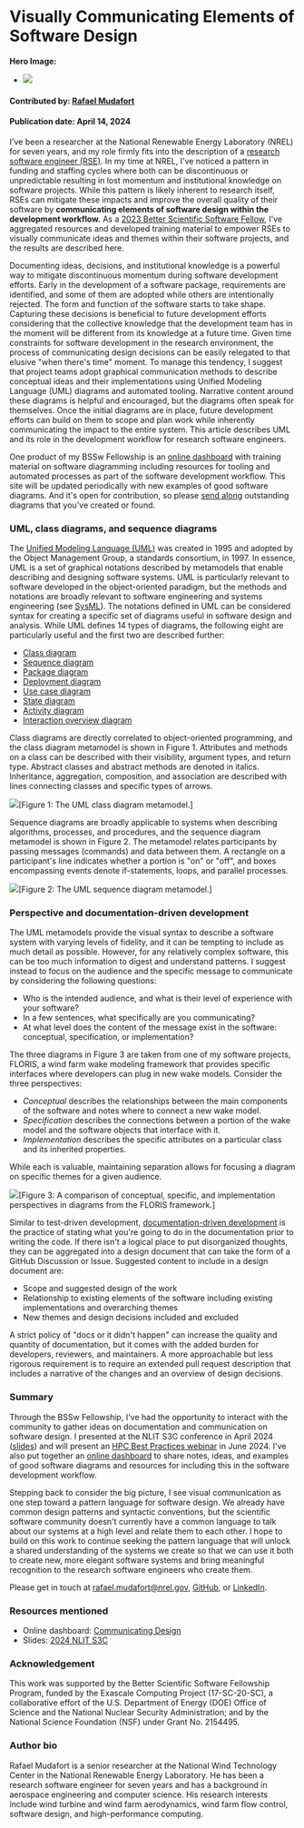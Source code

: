 # Visually Communicating Elements of Software Design

**Hero Image:**

 - <img src='../../images/Blog_0201_SC23A.jpg' />

#### Contributed by: [Rafael Mudafort](https://github.com/rafmudaf)

#### Publication date: April 14, 2024

I've been a researcher at the National Renewable Energy Laboratory (NREL) for seven years, and my role firmly fits into the description of a [research software engineer (RSE)](https://society-rse.org/about/).
In my time at NREL, I've noticed a pattern in funding and staffing cycles where both can be discontinuous or unpredictable resulting in lost momentum and institutional knowledge on software projects.
While this pattern is likely inherent to research itself, RSEs can mitigate these impacts and improve the overall quality of their software by **communicating elements of software design within the development workflow.**
As a [2023 Better Scientific Software Fellow](https://bssw.io/fellows/rafael-mudafort), I've aggregated resources and developed training material to empower RSEs to visually communicate ideas and themes within their software projects, and the results are described here.

Documenting ideas, decisions, and institutional knowledge is a powerful way to mitigate discontinuous momentum during software development efforts.
Early in the development of a software package, requirements are identified, and some of them are adopted while others are intentionally rejected.
The form and function of the software starts to take shape.
Capturing these decisions is beneficial to future development efforts considering that the collective knowledge that the development team has in the moment will be different from its knowledge at a future time.
Given time constraints for software development in the research environment, the process of communicating design decisions can be easily relegated to that elusive "when there's time" moment.
To manage this tendency, I suggest that project teams adopt graphical communication methods to describe conceptual ideas and their implementations using Unified Modeling Language (UML) diagrams and automated tooling.
Narrative content around these diagrams is helpful and encouraged, but the diagrams often speak for themselves.
Once the initial diagrams are in place, future development efforts can build on them to scope and plan work while inherently communicating the impact to the entire system.
This article describes UML and its role in the development workflow for research software engineers.

One product of my BSSw Fellowship is an [online dashboard](https://rafmudaf.github.io/communicating-design/intro.html)
with training material on software diagramming including resources for tooling and automated
processes as part of the software development workflow.
This site will be updated periodically with new examples of good software diagrams.
And it's open for contribution, so please [send along](https://github.com/rafmudaf/communicating-design/pulls)
outstanding diagrams that you've created or found.

### UML, class diagrams, and sequence diagrams

The [Unified Modeling Language (UML)](https://en.wikipedia.org/wiki/Unified_Modeling_Language) was created in 1995 and adopted by the Object Management Group, a standards consortium, in 1997.
In essence, UML is a set of graphical notations described by metamodels that enable describing and designing software systems.
UML is particularly relevant to software developed in the object-oriented paradigm, but the methods and notations are broadly relevant to software engineering and systems engineering (see [SysML](https://sysml.org)).
The notations defined in UML can be considered syntax for creating a specific set of diagrams useful in software design and analysis.
While UML defines 14 types of diagrams, the following eight are particularly useful and the first two are described further:
- [Class diagram](https://en.wikipedia.org/wiki/Class_diagram)
- [Sequence diagram](https://en.wikipedia.org/wiki/Sequence_diagram)
- [Package diagram](https://en.wikipedia.org/wiki/Package_diagram)
- [Deployment diagram](https://en.wikipedia.org/wiki/Deployment_diagram)
- [Use case diagram](https://en.wikipedia.org/wiki/Use_case_diagram)
- [State diagram](https://en.wikipedia.org/wiki/State_diagram)
- [Activity diagram](https://en.wikipedia.org/wiki/Activity_diagram)
- [Interaction overview diagram](https://en.wikipedia.org/wiki/Interaction_overview_diagram)

Class diagrams are directly correlated to object-oriented programming, and the class diagram metamodel is shown in Figure 1.
Attributes and methods on a class can be described with their visibility, argument types, and return type.
Abstract classes and abstract methods are denoted in italics.
Inheritance, aggregation, composition, and association are described with lines connecting classes and specific types of arrows.

<img src='../../images/Blog_2024_class_metamodel.png' class='page lightbox'/>[Figure 1: The UML class diagram metamodel.]

Sequence diagrams are broadly applicable to systems when describing algorithms, processes, and procedures, and the sequence diagram metamodel is shown in Figure 2.
The metamodel relates participants by passing messages (commands) and data between them.
A rectangle on a participant's line indicates whether a portion is "on" or "off", and boxes encompassing events denote if-statements, loops, and parallel processes.

<img src='../../images/Blog_2024_sequence_metamodel.png' class='page lightbox'/>[Figure 2: The UML sequence diagram metamodel.]

### Perspective and documentation-driven development

The UML metamodels provide the visual syntax to describe a software system with varying levels of fidelity, and it can be tempting to include as much detail as possible.
However, for any relatively complex software, this can be too much information to digest and understand patterns.
I suggest instead to focus on the audience and the specific message to communicate by considering the following questions:

- Who is the intended audience, and what is their level of experience with your software?
- In a few sentences, what specifically are you communicating?
- At what level does the content of the message exist in the software: conceptual, specification, or implementation?

The three diagrams in Figure 3 are taken from one of my software projects, FLORIS, a wind farm wake modeling framework that provides specific interfaces where developers can plug in new wake models.
Consider the three perspectives:

- *Conceptual* describes the relationships between the main components of the software and notes where to connect a new wake model.
- *Specification* describes the connections between a portion of the wake model and the software objects that interface with it.
- *Implementation* describes the specific attributes on a particular class and its inherited properties.

While each is valuable, maintaining separation allows for focusing a diagram on specific themes for a given audience.

<img src='../../images/Blog_2024_perspectives.png' class='page lightbox'/>[Figure 3: A comparison of conceptual, specific, and implementation perspectives in diagrams from the FLORIS framework.]

Similar to test-driven development, [documentation-driven development](https://www.writethedocs.org/videos/portland/2019/lessons-learned-in-a-year-of-docs-driven-development-jessica-parsons/) is the practice of stating what you're going to do in the documentation prior to writing the code.
If there isn't a logical place to put disorganized thoughts, they can be aggregated into a design document that can take the form of a GitHub Discussion or Issue.
Suggested content to include in a design document are:

- Scope and suggested design of the work
- Relationship to existing elements of the software including existing implementations and overarching themes
- New themes and design decisions included and excluded

A strict policy of "docs or it didn't happen" can increase the quality and quantity of documentation, but it comes with the added burden for developers, reviewers, and maintainers.
A more approachable but less rigorous requirement is to require an extended pull request description that includes a narrative of the changes and an overview of design decisions.

### Summary

Through the BSSw Fellowship, I've had the opportunity to interact with the community to gather ideas on documentation and communication on software design.
I presented at the NLIT S3C conference in April 2024 ([slides](https://rafmudaf.github.io/communicating-design/_downloads/67486fd27e6ced8dd8672408a18de874/nlit_s3c.pdf))
and will present an [HPC Best Practices webinar](https://ideas-productivity.org/resources/series/hpc-best-practices-webinars/) in June 2024.
I've also put together an [online dashboard](https://rafmudaf.github.io/communicating-design/intro.html)
to share notes, ideas, and examples of good software diagrams and resources for including this in the software development workflow.

Stepping back to consider the big picture, I see visual communication as one step toward a pattern language for software design.
We already have common design patterns and syntactic conventions, but the scientific software community doesn't currently have a common language to talk about our systems at a high level and relate them to each other.
I hope to build on this work to continue seeking the pattern language that will unlock a shared understanding of the systems we create so that we can use it both to create new, more elegant software systems and bring meaningful recognition to the research software engineers who create them.

Please get in touch at rafael.mudafort@nrel.gov, [GitHub](https://github.com/rafmudaf), or [LinkedIn](https://www.linkedin.com/in/rafmudaf/).

### Resources mentioned

- Online dashboard: [Communicating Design](https://rafmudaf.github.io/communicating-design/intro.html)
- Slides: [2024 NLIT S3C](https://rafmudaf.github.io/communicating-design/_downloads/67486fd27e6ced8dd8672408a18de874/nlit_s3c.pdf)

### Acknowledgement

This work was supported by the Better Scientific Software Fellowship Program, funded by the Exascale Computing Project (17-SC-20-SC), a collaborative effort of the U.S. Department of Energy (DOE) Office of Science and the National Nuclear Security Administration; and by the National Science Foundation (NSF) under Grant No. 2154495.

### Author bio

Rafael Mudafort is a senior researcher at the National Wind Technology Center in the National Renewable Energy Laboratory.
He has been a research software engineer for seven years and has a background in aerospace engineering and computer science.
His research interests include wind turbine and wind farm aerodynamics, wind farm flow control, software design, and high-performance computing.
